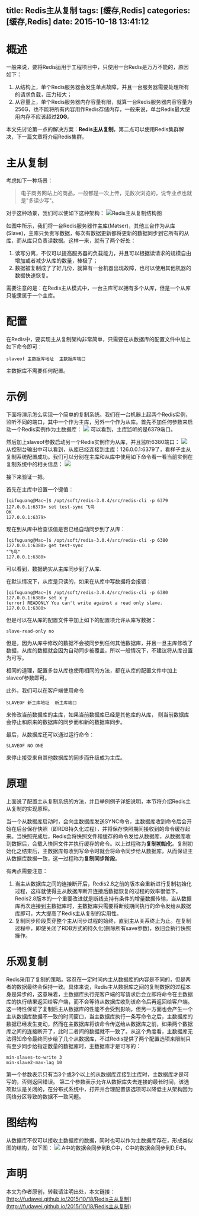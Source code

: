 title: Redis主从复制
tags: [缓存,Redis]
categories: [缓存,Redis]
date: 2015-10-18 13:41:12
---

# 概述
一般来说，要将Redis运用于工程项目中，只使用一台Redis是万万不能的，原因如下：  

1. 从结构上，单个Redis服务器会发生单点故障，并且一台服务器需要处理所有的请求负载，压力较大；
2. 从容量上，单个Redis服务器内存容量有限，就算一台Redis服务器内容容量为256G，也不能将所有内容用作Redis存储内存，一般来说，单台Redis最大使用内存不应该超过**20G**。

本文先讨论第一点的解决方案：**Redis主从复制**，第二点可以使用Redis集群解决，下一篇文章将介绍Redis集群。
<!--more-->

# 主从复制
考虑如下一种场景：

> 电子商务网站上的商品，一般都是一次上传，无数次浏览的，说专业点也就是"多读少写"。

对于这种场景，我们可以使如下这种架构：
![Redis主从复制结构图](http://7xlune.com1.z0.glb.clouddn.com/images/Redis主从复制/主从复制架构.png)

如图中所示，我们将一台Redis服务器作主库(Matser)，其他三台作为从库(Slave)，主库只负责写数据，每次有数据更新都将更新的数据同步到它所有的从库，而从库只负责读数据。这样一来，就有了两个好处：

1. 读写分离，不仅可以提高服务器的负载能力，并且可以根据读请求的规模自由增加或者减少从库的数量，棒极了；
2. 数据被复制成了了好几份，就算有一台机器出现故障，也可以使用其他机器的数据快速恢复。

需要注意的是：在Redis主从模式中，一台主库可以拥有多个从库，但是一个从库只能隶属于一个主库。


# 配置
在Redis中，要实现主从复制架构非常简单，只需要在从数据库的配置文件中加上如下命令即可：

```
slaveof 主数据库地址  主数据库端口
```
主数据库不需要任何配置。

# 示例
下面将演示怎么实现一个简单的复制系统。我们在一台机器上起两个Redis实例，监听不同的端口，其中一个作为主库，另外一个作为从库。首先不加任何参数来启动一个Redis实例作为主数据库：
![](http://7xlune.com1.z0.glb.clouddn.com/images/Redis主从复制/启动主库.png)
可以看到，主库监听的是6379端口。

然后加上slaveof参数启动另一个Redis实例作为从库，并且监听6380端口：
![](http://7xlune.com1.z0.glb.clouddn.com/images/Redis主从复制/启动从库.png)
从控制台输出中可以看到，从库已经连接到主库：126.0.0.1:6379了，看样子主从复制系统配置成功。我们可以分别在主库和从库中使用如下命令看一看当前实例在复制系统中的相关信息：
![](http://7xlune.com1.z0.glb.clouddn.com/images/Redis主从复制/Redis角色.png)

接下来验证一把。

首先在主库中设置一个键值：

```
[qifuguang@Mac~]$ /opt/soft/redis-3.0.4/src/redis-cli -p 6379
127.0.0.1:6379> set test-sync 飞鸟
OK
127.0.0.1:6379>
```
现在到从库中检查该值是否已经自动同步到了从库：

```
[qifuguang@Mac~]$ /opt/soft/redis-3.0.4/src/redis-cli -p 6380
127.0.0.1:6380> get test-sync
"飞鸟"
127.0.0.1:6380>
```

可以看到，数据确实从主库同步到了从库.

在默认情况下，从库是只读的，如果在从库中写数据将会报错：

```
[qifuguang@Mac~]$ /opt/soft/redis-3.0.4/src/redis-cli -p 6380
127.0.0.1:6380> set x y
(error) READONLY You can't write against a read only slave.
127.0.0.1:6380>
```
但是可以在从库的配置文件中加上如下的配置项允许从库写数据：

```
slave-read-only no
```
但是，因为从库中修改的数据不会被同步到任何其他数据库，并且一旦主库修改了数据，从库的数据就会因为自动同步被覆盖，所以一般情况下，不建议将从库设置为可写。

相同的道理，配置多台从库也使用相同的方法，都在从库的配置文件中加上slaveof参数即可。

此外，我们可以在客户端使用命令

```
SLAVEOF 新主库地址  新主库端口
```
来修改当前数据库的主库，如果当前数据库已经是其他库的从库， 则当前数据库会停止和原来的数据库的同步而和新的数据库同步。

最后，从数据库还可以通过运行命令：

```
SLAVEOF NO ONE
```
来停止接受来自其他数据库的同步而升级成为主库。

# 原理
上面说了配置主从复制系统的方法，并且举例例子详细说明，本节将介绍Redis主从复制的实现原理。

当一个从数据库启动时，会向主数据库发送SYNC命令，主数据库收到命令后会开始在后台保存快照（即RDB持久化过程），并将保存快照期间接收到的命令缓存起来。当快照完成后，Redis会将快照文件和缓存的命令发给从数据库，从数据库收到数据后，会载入快照文件并执行缓存的命令。以上过程称为**复制初始化**。复制初始化之结束后，主数据库每收到写命令时就会将命令同步给从数据库，从而保证主从数据库数据一致，这一过程称为**复制同步阶段**。

有两点需要注意：

1. 当主从数据库之间的连接断开后，Redis2.8之前的版本会重新进行复制初始化过程，这样就使得主从数据库断开连接后数据恢复的过程的效率很低下。Redis2.8版本的一个重要改进就是断线支持有条件的增量数据传输，当从数据库再次连接到主数据库时，主数据库只需要将断线期间执行的命令发给从数据库即可，大大提高了Redis主从复制的实用性。
2. 复制同步阶段贯穿整个主从同步过程的始终，直到主从关系终止为止。在复制过程中，即使关闭了RDB方式的持久化(删除所有save参数)，依旧会执行快照操作。

# 乐观复制
Redis采用了复制的策略。容忍在一定时间内主从数据库的内容是不同的，但是两者的数据最终会保持一致。具体来说，Redis主从数据库之间的复制数据的过程本身是异步的，这意味着，主数据库执行完客户端的写请求后会立即将命令在主数据库的执行结果返回给客户端，而不会等待从数据库收到该命令后再返回给客户端。这一特性保证了复制后主从数据库的性能不会受到影响，但另一方面也会产生一个主从数据库数据不一致的时间窗口，当主数据库执行一条写命令之后，主数据库的数据已经发生变动，然而在主数据库将该命令传送给从数据库之前，如果两个数据库之间的连接断开了，此时二者间的数据就不一致了。从这个角度看，主数据库无法得知命令最终同步给了几个从数据库，不过Redis提供了两个配置选项来限制只有至少同步给指定数量的数据库时，主数据库才是可写的：

```
min-slaves-to-write 3
min-slave2-max-lag 10
```
第一个参数表示只有当3个或3个以上的从数据库连接到主库时，主数据库才是可写的，否则返回错误。
第二个参数表示允许从数据库失去连接的最长时间，该选项默认是关闭的，在分布式系统中，打开并合理配置该选项可以降低主从架构因为网络分区导致的数据不一致问题。

# 图结构
从数据库不仅可以接收主数据库的数据，同时也可以作为主数据库存在，形成类似图的结构，如下图：
![](http://7xlune.com1.z0.glb.clouddn.com/images/Redis主从复制/图结构.png)
A中的数据会同步到B,C中，C中的数据会同步到D,E中。

# 声明
本文为作者原创，转载请注明出处，本文链接：[http://fudawei.github.io/2015/10/18/Redis主从复制](http://fudawei.github.io/2015/10/18/Redis主从复制)
